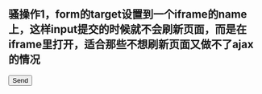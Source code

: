 ## 骚操作1，form的target设置到一个iframe的name上，这样input提交的时候就不会刷新页面，而是在iframe里打开，适合那些不想刷新页面又做不了ajax的情况
<form id="puppet_form" target="puppet_iframe">
<input type="submit" value="Send" onclick="YwsMain()"/>
</form>
<iframe name="puppet_iframe" style="display:none;"></iframe>